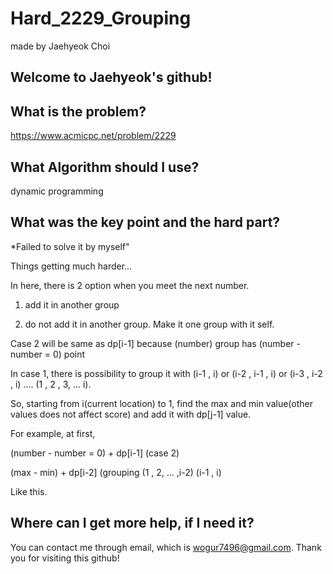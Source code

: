# Hard_2229_Grouping

made by Jaehyeok Choi

## Welcome to Jaehyeok's github!

## What is the problem?

https://www.acmicpc.net/problem/2229

## What Algorithm should I use?

dynamic programming

## What was the key point and the hard part?

*Failed to solve it by myself"

Things getting much harder...

In here, there is 2 option when you meet the next number.

1. add it in another group

2. do not add it in another group. Make it one group with it self.

Case 2 will be same as dp[i-1] because (number) group has (number - number = 0) point

In case 1, there is possibility to group it with (i-1 , i) or (i-2 , i-1 , i) or (i-3 , i-2 , i) .... (1 , 2 , 3, ... i).

So, starting from i(current location) to 1, find the max and min value(other values does not affect score) and add it with dp[j-1] value.

For example, at first, 

(number - number = 0) + dp[i-1] (case 2)

(max - min) + dp[i-2] (grouping (1 , 2, ... ,i-2) (i-1 , i)

Like this.

## Where can I get more help, if I need it?

You can contact me through email, which is wogur7496@gmail.com.
Thank you for visiting this github!
